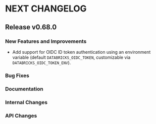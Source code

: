 # NEXT CHANGELOG

## Release v0.68.0

### New Features and Improvements

- Add support for OIDC ID token authentication using an environment variable 
  (default `DATABRICKS_OIDC_TOKEN`, customizable via 
  `DATABRICKS_OIDC_TOKEN_ENV`).

### Bug Fixes

### Documentation

### Internal Changes

### API Changes
